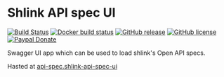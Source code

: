 # Shlink API spec UI

[![Build Status](https://img.shields.io/travis/shlinkio/shlink-api-spec-ui.svg?style=flat-square)](https://travis-ci.org/shlinkio/shlink-api-spec-ui)
[![Docker build status](https://img.shields.io/docker/cloud/build/shlinkio/shlink-api-spec-ui.svg?style=flat-square)](https://hub.docker.com/r/shlinkio/shlink-api-spec-ui/)
[![GitHub release](https://img.shields.io/github/release/shlinkio/shlink-api-spec-ui.svg?style=flat-square)](https://github.com/shlinkio/shlink-api-spec-ui/releases/latest)
[![GitHub license](https://img.shields.io/github/license/shlinkio/shlink-api-spec-ui.svg?style=flat-square)](https://github.com/shlinkio/shlink-api-spec-ui/blob/master/LICENSE)
[![Paypal Donate](https://img.shields.io/badge/Donate-paypal-blue.svg?style=flat-square&logo=paypal&colorA=cccccc)](https://acel.me/donate)

Swagger UI app which can be used to load shlink's Open API specs.

Hasted at [api-spec.shlink-api-spec-ui](https://api-spec.shlink.io)
